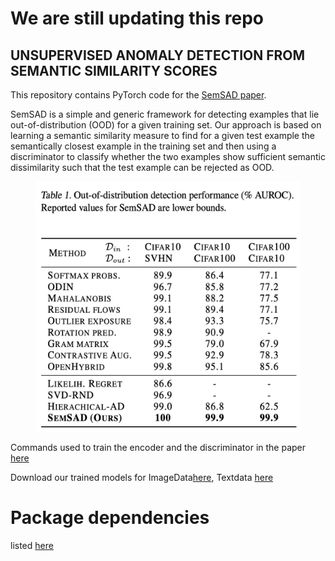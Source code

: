 # We are still updating this repo 
## UNSUPERVISED ANOMALY DETECTION FROM SEMANTIC SIMILARITY SCORES

This repository contains PyTorch code for the [SemSAD paper](https://arxiv.org/abs/2012.00461).

SemSAD is a simple and generic framework for detecting examples that lie out-of-distribution (OOD) for a given training set. Our approach is based on learning a semantic similarity measure to find for a given test example the semantically closest example in the training set and then using a discriminator to classify whether the two examples show sufficient semantic dissimilarity such that the test example can be rejected as OOD. 


<figure>
    <img src='paper/Tabel1.png' width="500" height="400"/>
    <font size="0.5">
    <figcaption>
    </figcaption>
    </font>
</figure>


Commands used to train the encoder and the discriminator in the paper [here](https://github.com/nimaous/SemSAD/blob/main/commands.txt)<br/>

Download our trained models for ImageData[here](https://github.com/nimaous/SemSAD/tree/main/ImageData/trained_models), Textdata [here](https://github.com/nimaous/SemSAD/tree/main/TextData/trained_models)

# Package dependencies
listed [here](https://github.com/nimaous/SemSAD/blob/main/package_version.txt)



